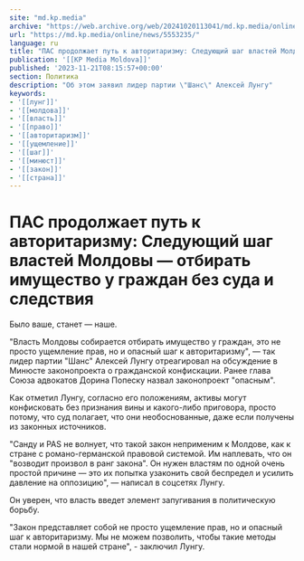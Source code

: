 ```yaml
---
site: "md.kp.media"
archive: "https://web.archive.org/web/20241020113041/md.kp.media/online/news/5553235/"
url: "https://md.kp.media/online/news/5553235/"
language: ru
title: "ПАС продолжает путь к авторитаризму: Следующий шаг властей Молдовы — отбирать имущество у граждан без суда и следствия"
publication: '[[KP Media Moldova]]'
published: '2023-11-21T08:15:57+00:00'
section: Политика
description: "Об этом заявил лидер партии \"Шанс\" Алексей Лунгу"
keywords:
- '[[лунг]]'
- '[[молдова]]'
- '[[власть]]'
- '[[право]]'
- '[[авторитаризм]]'
- '[[ущемление]]'
- '[[шаг]]'
- '[[минюст]]'
- '[[закон]]'
- '[[страна]]'
---
```


# ПАС продолжает путь к авторитаризму: Следующий шаг властей Молдовы — отбирать имущество у граждан без суда и следствия

Было ваше, станет — наше.

"Власть Молдовы собирается отбирать имущество у граждан, это не просто ущемление прав, но и опасный шаг к авторитаризму", — так лидер партии "Шанс" Алексей Лунгу отреагировал на обсуждение в Минюсте законопроекта о гражданской конфискации. Ранее глава Союза адвокатов Дорина Попеску назвал законопроект "опасным".

Как отметил Лунгу, согласно его положениям, активы могут конфисковать без признания вины и какого-либо приговора, просто потому, что суд полагает, что они необоснованные, даже если получены из законных источников.

"Санду и PAS не волнует, что такой закон неприменим к Молдове, как к стране с романо-германской правовой системой. Им наплевать, что он "возводит произвол в ранг закона". Он нужен властям по одной очень простой причине — это их попытка узаконить свой беспредел и усилить давление на оппозицию", — написал в соцсетях Лунгу.

Он уверен, что власть введет элемент запугивания в политическую борьбу.

"Закон представляет собой не просто ущемление прав, но и опасный шаг к авторитаризму. Мы не можем позволить, чтобы такие методы стали нормой в нашей стране", - заключил Лунгу.